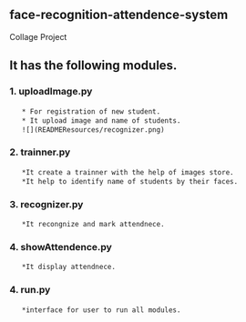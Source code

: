 face-recognition-attendence-system
-----------------------------------
Collage Project
## It has the following modules.
### 1. uploadImage.py
       * For registration of new student.
       * It upload image and name of students.
       ![](READMEResources/recognizer.png)
### 2. trainner.py
       *It create a trainner with the help of images store.
       *It help to identify name of students by their faces.
### 3. recognizer.py
       *It recongnize and mark attendnece.
### 4. showAttendence.py
       *It display attendnece.
### 4. run.py
       *interface for user to run all modules.
